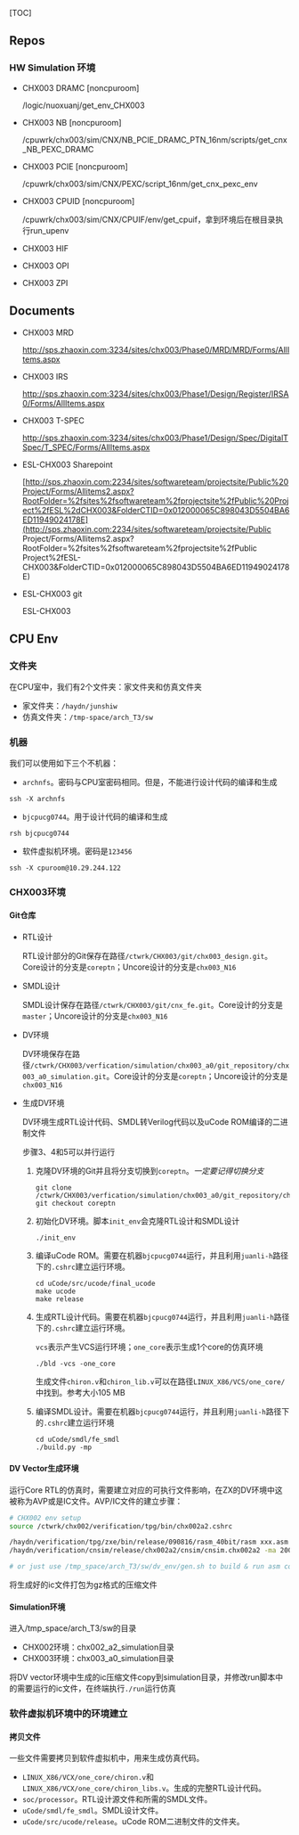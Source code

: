 [TOC]

## Repos

### HW Simulation 环境

- CHX003 DRAMC  [noncpuroom]

  /logic/nuoxuanj/get_env_CHX003

- CHX003 NB [noncpuroom]

  /cpuwrk/chx003/sim/CNX/NB_PCIE_DRAMC_PTN_16nm/scripts/get_cnx_NB_PEXC_DRAMC

- CHX003 PCIE [noncpuroom]

  /cpuwrk/chx003/sim/CNX/PEXC/script_16nm/get_cnx_pexc_env

- CHX003 CPUID [noncpuroom]

  /cpuwrk/chx003/sim/CNX/CPUIF/env/get_cpuif，拿到环境后在根目录执行run_upenv

- CHX003 HIF

- CHX003 OPI

- CHX003 ZPI

## Documents

- CHX003 MRD

  http://sps.zhaoxin.com:3234/sites/chx003/Phase0/MRD/MRD/Forms/AllItems.aspx

- CHX003 IRS

  http://sps.zhaoxin.com:3234/sites/chx003/Phase1/Design/Register/IRSA0/Forms/AllItems.aspx

- CHX003 T-SPEC

  http://sps.zhaoxin.com:3234/sites/chx003/Phase1/Design/Spec/DigitalTSpec/T_SPEC/Forms/AllItems.aspx

- ESL-CHX003 Sharepoint

  [http://sps.zhaoxin.com:2234/sites/softwareteam/projectsite/Public%20Project/Forms/Allitems2.aspx?RootFolder=%2fsites%2fsoftwareteam%2fprojectsite%2fPublic%20Project%2fESL%2dCHX003&FolderCTID=0x012000065C898043D5504BA6ED11949024178E](http://sps.zhaoxin.com:2234/sites/softwareteam/projectsite/Public Project/Forms/Allitems2.aspx?RootFolder=%2fsites%2fsoftwareteam%2fprojectsite%2fPublic Project%2fESL-CHX003&FolderCTID=0x012000065C898043D5504BA6ED11949024178E)

- ESL-CHX003 git

  ESL-CHX003

## CPU Env

### 文件夹

在CPU室中，我们有2个文件夹：家文件夹和仿真文件夹

- 家文件夹：`/haydn/junshiw`
- 仿真文件夹：`/tmp-space/arch_T3/sw`

### 机器

我们可以使用如下三个不机器：

- `archnfs`。密码与CPU室密码相同。但是，不能进行设计代码的编译和生成

```shell
ssh -X archnfs
```

- `bjcpucg0744`。用于设计代码的编译和生成

```shell
rsh bjcpucg0744
```

- 软件虚拟机环境。密码是`123456`

```shell
ssh -X cpuroom@10.29.244.122
```

### CHX003环境

#### Git仓库

- RTL设计

  RTL设计部分的Git保存在路径`/ctwrk/CHX003/git/chx003_design.git`。Core设计的分支是`coreptn`；Uncore设计的分支是`chx003_N16`

- SMDL设计

  SMDL设计保存在路径`/ctwrk/CHX003/git/cnx_fe.git`。Core设计的分支是`master`；Uncore设计的分支是`chx003_N16`

- DV环境

  DV环境保存在路径`/ctwrk/CHX003/verfication/simulation/chx003_a0/git_repository/chx003_a0_simulation.git`。Core设计的分支是`coreptn`；Uncore设计的分支是`chx003_N16`

- 生成DV环境

  DV环境生成RTL设计代码、SMDL转Verilog代码以及uCode ROM编译的二进制文件

  步骤3、4和5可以并行运行

  1. 克隆DV环境的Git并且将分支切换到`coreptn`。*一定要记得切换分支*

     ```shell
     git clone /ctwrk/CHX003/verfication/simulation/chx003_a0/git_repository/chx003_a0_simulation.git
     git checkout coreptn
     ```

  2. 初始化DV环境。脚本`init_env`会克隆RTL设计和SMDL设计

     ```sh
     ./init_env
     ```

  3. 编译uCode ROM。需要在机器`bjcpucg0744`运行，并且利用`juanli-h`路径下的`.cshrc`建立运行环境。

     ```shell
     cd uCode/src/ucode/final_ucode
     make ucode
     make release
     ```

  4. 生成RTL设计代码。需要在机器`bjcpucg0744`运行，并且利用`juanli-h`路径下的`.cshrc`建立运行环境。

     `vcs`表示产生VCS运行环境；`one_core`表示生成1个core的仿真环境

     ```shell
     ./bld -vcs -one_core
     ```

     生成文件`chiron.v`和`chiron_lib.v`可以在路径`LINUX_X86/VCS/one_core/`中找到。参考大小105 MB

  5. 编译SMDL设计。需要在机器`bjcpucg0744`运行，并且利用`juanli-h`路径下的`.cshrc`建立运行环境

     ```shell
     cd uCode/smdl/fe_smdl
     ./build.py -mp
     ```

#### DV Vector生成环境

运行Core RTL的仿真时，需要建立对应的可执行文件影响，在ZX的DV环境中这被称为AVP或是IC文件。AVP/IC文件的建立步骤：

```bash
# CHX002 env setup
source /ctwrk/chx002/verification/tpg/bin/chx002a2.cshrc

/haydn/verification/tpg/zxe/bin/release/090816/rasm_40bit/rasm xxx.asm
/haydn/verification/cnsim/release/chx002a2/cnsim/cnsim.chx002a2 -ma 200000 xxx.avp

# or just use /tmp_space/arch_T3/sw/dv_env/gen.sh to build & run asm code
```

将生成好的ic文件打包为gz格式的压缩文件

#### Simulation环境

进入/tmp_space/arch_T3/sw的目录

- CHX002环境：chx002_a2_simulation目录
- CHX003环境：chx003_a0_simulation目录

将DV vector环境中生成的ic压缩文件copy到simulation目录，并修改run脚本中的需要运行的ic文件，在终端执行`./run`运行仿真

### 软件虚拟机环境中的环境建立

#### 拷贝文件

一些文件需要拷贝到软件虚拟机中，用来生成仿真代码。

- `LINUX_X86/VCX/one_core/chiron.v`和`LINUX_X86/VCX/one_core/chiron_libs.v`。生成的完整RTL设计代码。
- `soc/processor`。RTL设计源文件和所需的SMDL文件。
- `uCode/smdl/fe_smdl`。SMDL设计文件。
- `uCode/src/ucode/release`。uCode ROM二进制文件的文件夹。